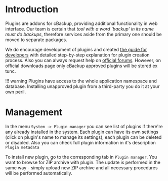 # Introduction

Plugins are addons for cBackup, providing additional functionality in web interface. Our team is certain that _tool with a word 'backup' in its name must do backups_, therefore services aside from the primary one should be moved to separate packages.

We do encourage development of plugins and created [the guide for developers](../developers-guide/plugins) with detailed step-by-step explanation for plugin creation process. Also you can always request help on [official forums](http://cbackup.me/forum). However, on official downloads page only cBackup approved plugins will be stored ex tunc.

!!! warning
    Plugins have access to the whole application namespace and database. Installing unapproved plugin from a third-party you do it at your own peril.   

# Management

In the menu `System -> Plugin manager` you can see list of plugins if there're any already installed in the system. Each plugin can have its own settings (click on plugin's name to manage its settings), each plugin can be deleted or disabled. Also you can check full plugin information in it's description `Plugin metadata`

To install new plugin, go to the corresponding tab in `Plugin manager`. You want to browse for ZIP archive with plugin. The update is performed in the same way - simply upload new ZIP archive and all necessary procedures will be performed automatically.
